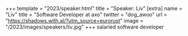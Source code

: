 +++
template = "2023/speaker.html"
title = "Speaker: Liv"
[extra]
  name = "Liv"
  title = "Software Developer at axo"
  twitter = "dog_awoo"
  url = "https://shadows.with.al/?utm_source=eurorust"
  image = "/2023/images/speakers/liv.jpg"
+++
salaried software developer